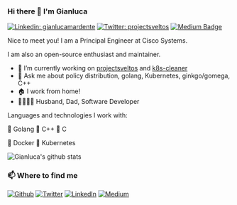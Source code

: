 ### Hi there 👋 I'm Gianluca

[![Linkedin: gianlucamardente](https://img.shields.io/badge/-gianlucamardente-blue?style=flat-square&logo=Linkedin&logoColor=white&link=https://www.linkedin.com/in/gianlucamardente/)](https://www.linkedin.com/in/gianlucamardente/)
[![Twitter: projectsveltos](https://img.shields.io/twitter/follow/projectsveltos?style=social)](https://twitter.com/projectsveltos)
[![Medium Badge](https://img.shields.io/badge/-@gianluca.mardente-03a57a?style=flat-square&labelColor=000000&logo=Medium&link=https://medium.com/@gianluca.mardente/)](https://medium.com/@gianluca.mardente)

Nice to meet you! I am a Principal Engineer at Cisco Systems.

I am also an open-source enthusiast and maintainer. 

- 🔭 I’m currently working on [projectsveltos](https://github.com/projectsveltos) and [k8s-cleaner](https://github.com/gianlucam76/k8s-cleaner)
- 💬 Ask me about policy distribution, golang, Kubernetes, ginkgo/gomega, C++
- 🏠 I work from home!
- 👨‍👩‍👦‍👦 Husband, Dad, Software Developer

Languages and technologies I work with:

🌟 Golang 🌟 C++ 🌟 C 

🌟 Docker 🌟 Kubernetes 

![Gianluca's github stats](https://komarev.com/ghpvc/?username=gianlucam76)


<h3>📫 Where to find me</h3>
<p><a href="https://github.com/gianlucam76" target="_blank"><img alt="Github" src="https://img.shields.io/badge/GitHub-%2312100E.svg?&style=for-the-badge&logo=Github&logoColor=white" /></a> <a href="https://twitter.com/projectsveltos" target="_blank"><img alt="Twitter" src="https://img.shields.io/badge/twitter-%231DA1F2.svg?&style=for-the-badge&logo=twitter&logoColor=white" /></a> <a href="https://www.linkedin.com/in/gianlucamardente" target="_blank"><img alt="LinkedIn" src="https://img.shields.io/badge/linkedin-%230077B5.svg?&style=for-the-badge&logo=linkedin&logoColor=white" /></a> <a href="https://medium.com/@gianluca.mardente" target="_blank"><img alt="Medium" src="https://img.shields.io/badge/medium-%2312100E.svg?&style=for-the-badge&logo=medium&logoColor=white" /></a>
</p>

